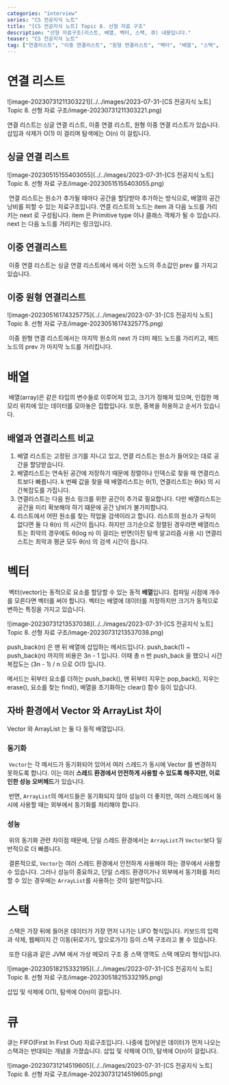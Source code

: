 ```yaml
---
categories: "interview"
series: "CS 전공지식 노트"
title: "[CS 전공지식 노트] Topic 8. 선형 자료 구조"
description: "선형 자료구조(리스트, 배열, 벡터, 스택, 큐) 내용입니다."
teaser: "CS 전공지식 노트"
tag: ["연결리스트", "이중 연결리스트", "원형 연결리스트", "벡터", "배열", "스택", "큐"]
---
```


# 연결 리스트

![image-20230731211303221](../../images/2023-07-31-[CS 전공지식 노트] Topic 8. 선형 자료 구조/image-20230731211303221.png)

연결 리스트는 싱글 연결 리스트, 이중 연결 리스트, 원형 이중 연결 리스트가 있습니다. 삽입과 삭제가 O(1) 이 걸리며 탐색에는 O(n) 이 걸립니다.

## 싱글 연결 리스트

![image-20230515155403055](../../images/2023-07-31-[CS 전공지식 노트] Topic 8. 선형 자료 구조/image-20230515155403055.png)

​	연결 리스트는 원소가 추가될 때마다 공간을 할당받아 추가하는 방식으로, 배열의 공간 낭비를 피할 수 있는 자료구조입니다. 연결 리스트의 노드는 item 과 다음 노드를 가리키는 next 로 구성됩니다. item 은 Primitive type 이나 클래스 객체가 될 수 있습니다. next 는 다음 노드를 가리키는 링크입니다. 

## 이중 연결리스트

​	이중 연결 리스트는 싱글 연결 리스트에서 에서 이전 노드의 주소값인 prev 를 가지고 있습니다.

## 이중 원형 연결리스트

![image-20230516174325775](../../images/2023-07-31-[CS 전공지식 노트] Topic 8. 선형 자료 구조/image-20230516174325775.png)

​	이중 원형 연결 리스트에서는 마지막 원소의 next 가 더미 헤드 노드를 가리키고, 헤드노드의 prev 가 마지막 노드를 가리킵니다.

# 배열

​	배열(array)은 같은 타입의 변수들로 이루어져 있고, 크기가 정해져 있으며, 인접한 메모리 위치에 있는 데이터를 모아놓은 집합입니다. 또한, 중복을 허용하고 순서가 있습니다.

## 배열과 연결리스트 비교

1. 배열 리스트는 고정된 크기를 지니고 있고, 연결 리스트는 원소가 들어오는 대로 공간을 할당받습니다.
2. 배열리스트는 연속된 공간에 저장하기 때문에 정렬이나 인덱스로 찾을 때 연결리스트보다 빠릅니다. k 번째 값을 찾을 때 배열리스트는 θ(1), 연결리스트는 θ(k) 의 시간복잡도를 가집니다.
3. 연결리스트는 다음 원소 링크를 위한 공간이 추가로 필요합니다. 다만 배열리스트는 공간을 미리 확보해야 하기 떄문에 공간 낭비가 불가피합니다.
4. 리스트에서 어떤 원소를 찾는 작업을 검색이라고 합니다. 리스트의 원소가 규칙이 없다면 둘 다 θ(n) 의 시간이 듭니다. 하지만 크기순으로 정렬된 경우라면 배열리스트는 최악의 경우에도 θ(log n) 이 걸리는 반면(이진 탐색 알고리즘 사용 시) 연결리스트는 최악과 평균 모두 θ(n) 의 검색 시간이 듭니다.

# 벡터

​	벡터(vector)는 동적으로 요소를 할당할 수 있는 동적 **배열**입니다. 컴파일 시점에 개수를 모른다면 벡터를 써야 합니다. 벡터는 배열에 데이터를 저장하지만 크기가 동적으로 변하는 특징을 가지고 있습니다.

![image-20230731213537038](../../images/2023-07-31-[CS 전공지식 노트] Topic 8. 선형 자료 구조/image-20230731213537038.png)

push_back(n) 은 맨 뒤 배열에 삽입하는 메서드입니다. push_back(1) ~ push_back(n) 까지의 비용은 3n - 1 입니다. 이때 총 n 번 push_back 을 했으니 시간복잡도는 (3n - 1) / n 으로 O(1) 입니다.

메서드는 뒤부터 요소를 더하는 push_back(), 맨 뒤부터 지우는 pop_back(), 지우는 erase(), 요소를 찾는 find(), 배열을 초기화하는 clear() 함수 등이 있습니다.

## 자바 환경에서 Vector 와 ArrayList 차이

Vector 와 ArrayList 는 둘 다 동적 배열입니다.

### 동기화

​	`Vector`는 각 메서드가 동기화되어 있어서 여러 스레드가 동시에 Vector 를 변경하지 못하도록 합니다. 이는 여러 **스레드 환경에서 안전하게 사용할 수 있도록 해주지만, 이로 인한 성능 오버헤드**가 있습니다. 

​	반면, `ArrayList`의 메서드들은 동기화되지 않아 성능이 더 좋지만, 여러 스레드에서 동시에 사용할 때는 외부에서 동기화를 처리해야 합니다.

### 성능

​	위의 동기화 관련 차이점 때문에, 단일 스레드 환경에서는 `ArrayList`가 `Vector`보다 일반적으로 더 빠릅니다.

​	결론적으로, `Vector`는 여러 스레드 환경에서 안전하게 사용해야 하는 경우에서 사용할 수 있습니다. 그러나 성능이 중요하고, 단일 스레드 환경이거나 외부에서 동기화를 처리할 수 있는 경우에는 `ArrayList`를 사용하는 것이 일반적입니다.

# 스택

​	스택은 가장 뒤에 들어온 데이터가 가장 먼저 나가는 LIFO 형식입니다. 키보드의 입력과 삭제, 웹페이지 간 이동(뒤로가기, 앞으로가기) 등이 스택 구조라고 볼 수 있습니다. 

​	또한 다음과 같은 JVM 에서 가상 메모리 구조 중 스택 영역도 스택 메모리 형식입니다.

![image-20230518215332195](../../images/2023-07-31-[CS 전공지식 노트] Topic 8. 선형 자료 구조/image-20230518215332195.png)

삽입 및 삭제에 O(1), 탐색에 O(n)이 걸립니다.

# 큐

큐는 FIFO(First In First Out) 자료구조입니다. 나중에 집어넣은 데이터가 먼저 나오는 스택과는 반대되는 개념을 가졌습니다. 삽입 및 삭제에 O(1), 탐색에 O(n)이 걸립니다.

![image-20230731214519605](../../images/2023-07-31-[CS 전공지식 노트] Topic 8. 선형 자료 구조/image-20230731214519605.png)